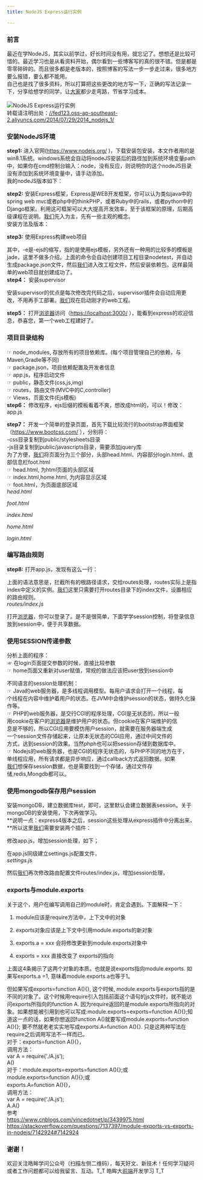 ```yaml
---
title: NodeJS Express运行实例

---
```


### [][1]前言

最近在学NodeJS，其实以前学过，好长时间没有用，就忘记了。想想还是比较可惜的。最近学习也是从看资料开始，偶尔看到一些博客写的真的很不错。但是都是零零碎碎的。而且很多都是老版本的，按照博客的写法一步一步走过来，很多地方要么报错，要么都不能用。  
自己也是找了很多资料，所以打算把这些更改的地方写一下，正确的写法记录一下，分享给想学的同学，让[大家](https://www.w3cdoc.com)都少走弯路，节省学习成本。  
<a></a>  
![NodeJS Express运行实例][2]  
转载请注明出处：<a href="//fed123.oss-ap-southeast-2.aliyuncs.com/2014/07/29/2014_nodejs_1/" target="_blank" rel="external">//fed123.oss-ap-southeast-2.aliyuncs.com/2014/07/29/2014_nodejs_1/</a>

### [][3]安装NodeJS环境

**step1:** 进入官网(<a href="https://www.nodejs.org/" target="_blank" rel="external">https://www.nodejs.org/</a> )，下载安装包安装，本文作者用的是win8.1系统。windows系统会自动将nodeJS安装后的路径加到系统环境变量path中，如果你在cmd控制台输入：node，没有反应，则说明你的这个nodeJS目录没有添加到系统环境变量中，请手动添加。  
我的nodeJS版本如下：

**step2:** 安装Express框架，Express是WEB开发框架，你可以认为类似java中的spring web mvc或者php中的thinkPHP，或者Ruby中的rails，或者python中的Django框架。利用这可框架可以大大提高开发效率，至于该框架的原理，后期高级课程在说明。[我们](https://www.w3cdoc.com)先入为主，先有一些主观的概念。  
安装方法及版本：

**step3:** 使用Express构建web项目

其中，-e是-ejs的缩写，指的是使用ejs模板，另外还有一种用的比较多的模板是jade，这里不做多介绍。上面的命令会自动创建项目工程目录nodetest，并自动生成package.json文件，然后[我们](https://www.w3cdoc.com)进入改工程文件，然后安装依赖包。这样最简单的web项目就创建成功了。  
**step4：** 安装supervisor

安装supervisor的优点是每次修改完代码之后，supervisor插件会自动应用更改，不用再手工部署。[我们](https://www.w3cdoc.com)现在启动刚才的web工程。

**step5：** 打开[浏览器](https://www.w3cdoc.com)访问（<a href="https://localhost:3000/" target="_blank" rel="external">https://localhost:3000/</a> ），能看到express的欢迎信息，恭喜您，第一个web工程建好了。

### [][4]项目目录结构

☞ node_modules, 存放所有的项目依赖库。(每个项目管理自己的依赖，与Maven,Gradle等不同)  
☞ package.json，项目依赖配置及开发者信息  
☞ app.js，程序启动文件  
☞ public，静态文件(css,js,img)  
☞ routes，路由文件(MVC中的C,controller)  
☞ Views，页面文件(Ejs模板)  
**step6：** 修改程序，ejs后缀的模板看着不爽，想改成html的，可以！修改：app.js

**step7：** 开发一个简单的登录页面，首先下载比较流行的bootstrap界面框架（<a href="https://www.bootcss.com/" target="_blank" rel="external">https://www.bootcss.com/</a> ），分别将：  
-css目录复制到public/stylesheets目录  
-js目录复制到public/javascripts目录，需要添加jquery库  
为了方便，[我们](https://www.w3cdoc.com)将页面分为三个部分，头部head.html、内容部分login.html、底部信息栏foot.html  
☞ head.html, 为html页面的头部区域  
☞ index.html,home.html, 为内容显示区域  
☞ foot.html，为页面底部区域  
_head.html_

_foot.html_

_index.html_

_home.html_

_login.html_

### [][5]编写路由规则

**step8:** 打开app.js，发现有这么一行：

上面的语法意思是，拦截所有的根路径请求，交给routes处理，routes实际上是指index中定义的实例。[我们](https://www.w3cdoc.com)这里只需要打开routes目录下的index文件，设置相应的路由规则。  
_routes/index.js_

打开[浏览器](https://www.w3cdoc.com)，你可以登录了。是不是很简单，下面学学session控制，将登录信息放到session中，便于共享数据。

### [][6]使用SESSION传递参数

分析上面的程序：  
☞ 在login页面提交参数的时候，直接比较参数  
☞ home页面又重新对user赋值，常规的做法应该把user放到session中

不同语言的session处理机制：  
☞ Java的web服务器，是多线程调用模型。每用户请求会打开一个线程，每  
个线程在内容中维护着用户的状态。在JVM中会维护session的状态，做持久化操作等。  
☞ PHP的web服务器，是交行CGI的程序处理，CGI是无状态的，所以一般  
用cookie在客户的[浏览器](https://www.w3cdoc.com)是维护用户的状态。但cookie在客户端维护的信  
息是不够的，所以CGI应用要模仿用户session，就需要在服务器端生成  
一个session文件存储起来，让原本无状态的CGI应用，通过中间文件的  
方式，达到session的效果。当然phph也可以把session存储到数据库中。  
☞ Nodejs的web服务器，也是CGI的程序无状态的，与PHP不同的地方在于，  
单线程应用，所有请求都是异步响应，通过callback方式返回数据。如果  
[我们](https://www.w3cdoc.com)想保存session数据，也是需要找到一个存储，通过文件存  
储,redis,Mongdb都可以。

### [][7]使用mongodb保存用户session

安装mongoDB，建立数据库test，即可，这里默认会建立数据表session。关于mongoDB的安装使用，下次再做学习。  
**说明一点：express4版本之后，session这些处理从express插件中分离出来，**所以这里[我们](https://www.w3cdoc.com)需要安装两个插件：

修改app.js，增加session处理，如下；

在app.js同级建立settings.js配置文件，  
_settings.js_

然后[我们](https://www.w3cdoc.com)再次修改路由配置文件routes/index.js，增加session处理，

### [][8]exports与module.exports

关于这个，用户在编写调用自己的module时，肯定会遇到。下面解释一下：

  1. module应该是require方法中，上下文中的对象

  2. exports对象应该是上下文中引用module.exports的新对象

  3. exports.a = xxx 会将修改更新到module.exports对象中

  4. exports = xxx 直接改变了 exports的指向

上面这4条揭示了这两个对象的本质。也就是说exports指向module.exports. 如果写exports.a =1, 意味着module.exports.a也等于1。

但如果写成exports=function A(){}, 这个时候, module.exports与exports指的是不同的对象了。这个时候用require引入包括前面这个语句的js文件时，就不能访问exports所指向的function A. 因为require返回的是module.exports所指向的对象。如果想能被引用到也可以写成:module.exports=exports=function A(){};知道这一点的话，如果你想返回function A()就要写成module.exports=function A(){}; 要不然就老老实实地写成exports.A=function A(){}. 只是这两种写法在require之后调用写法不一样而已。  
对于：exports=function A(){}，  
调用方法：  
var A = require(‘./A.js’);  
A()  
对于：module.exports=exports=function A(){};或  
module.exports=function A(){};或  
exports.A=function A(){}，  
调用方法：  
var A = require(‘./A.js’);  
A.A()  
参考  
<a href="https://www.cnblogs.com/vincedotnet/p/3439975.html" target="_blank" rel="external">https://www.cnblogs.com/vincedotnet/p/3439975.html</a>  
<a href="https://stackoverflow.com/questions/7137397/module-exports-vs-exports-in-nodejs/7142924#7142924" target="_blank" rel="external">https://stackoverflow.com/questions/7137397/module-exports-vs-exports-in-nodejs/7142924#7142924</a>

### [][9]谢谢！

欢迎关注皓眸学问公众号（扫描左侧二维码），每天好文、新技术！任何学习疑问或者工作问题都可以给我留言、互动。T\_T 皓眸大[前端](https://www.w3cdoc.com)开发学习 T\_T

 [1]: //fed123.oss-ap-southeast-2.aliyuncs.com/2014/07/29/2014_nodejs_1/#前言 "前言"
 [2]: //fed123.oss-ap-southeast-2.aliyuncs.com/wp-content/uploads/2017/08/npm.jpg
 [3]: //fed123.oss-ap-southeast-2.aliyuncs.com/2014/07/29/2014_nodejs_1/#安装NodeJS环境 "安装NodeJS环境"
 [4]: //fed123.oss-ap-southeast-2.aliyuncs.com/2014/07/29/2014_nodejs_1/#项目目录结构 "项目目录结构"
 [5]: //fed123.oss-ap-southeast-2.aliyuncs.com/2014/07/29/2014_nodejs_1/#编写路由规则 "编写路由规则"
 [6]: //fed123.oss-ap-southeast-2.aliyuncs.com/2014/07/29/2014_nodejs_1/#使用SESSION传递参数 "使用SESSION传递参数"
 [7]: //fed123.oss-ap-southeast-2.aliyuncs.com/2014/07/29/2014_nodejs_1/#使用mongodb保存用户session "使用mongodb保存用户session"
 [8]: //fed123.oss-ap-southeast-2.aliyuncs.com/2014/07/29/2014_nodejs_1/#exports与module-exports "exports与module.exports"
 [9]: //fed123.oss-ap-southeast-2.aliyuncs.com/2014/07/29/2014_nodejs_1/#谢谢！ "谢谢！"
